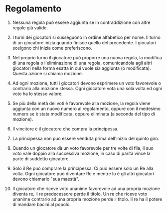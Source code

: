 # Regolamento

1. Nessuna regola può essere aggiunta se in contraddizione con altre regole già valide.

2. I turni dei giocatori si susseguono in ordine alfabetico per nome. Il turno di un giocatore inizia quando finisce quello del precedente. I giocatori scelgono chi inizia come preferiscono.

3. Nel proprio turno il giocatore può proporre una nuova regola, la modifica di una regola o l'eliminazione di una regola, comunicandola agli altri giocatori nella forma esatta in cui vuole sia aggiunta (o modificata). Questa azione si chiama mozione.

4. Ad ogni mozione, tutti i giocatori devono esprimere un voto favorevole o contrario alla mozione stessa. Ogni giocatore vota una sola volta ed ogni voto ha lo stesso valore.

5. Se più della metà dei voti è favorevole alla mozione, la regola viene aggiunta con un nuovo numero al regolamento, oppure con il medesimo numero se è stata modificata, oppure eliminata (a seconda del tipo di mozione).

6. Il vincitore è il giocatore che compra la principessa.

7. La principessa non può essere venduta prima dell'inizio del quinto giro.

8. Quando un giocatore dà un voto favorevole per tre volte di fila, il suo voto vale doppio alla successiva mozione, in caso di parità vince la parte di suddetto giocatore.

9. Solo il Re può comprare la principessa. Ci può essere solo un Re alla volta. Ogni giocatore può diventare Re e mentre lo è gli altri giocatori devono chiamarlo "sua maestà".

10. Il giocatore che riceve voto unanime favorevole ad una propria mozione diventa re, il re predecessore perde il titolo. Un re che riceve voto unanime contrario ad una propria mozione perde il titolo. Il re ha il potere di mandare bacini al popolo.
